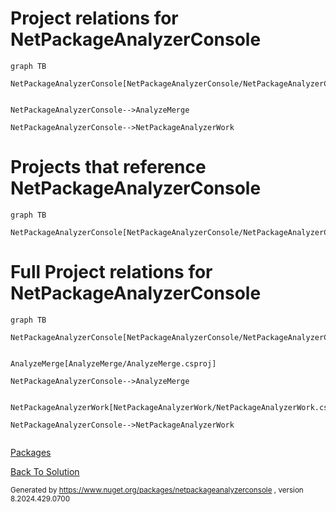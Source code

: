 
# Project relations for NetPackageAnalyzerConsole

```mermaid
graph TB    

NetPackageAnalyzerConsole[NetPackageAnalyzerConsole/NetPackageAnalyzerConsole.csproj]


NetPackageAnalyzerConsole-->AnalyzeMerge

NetPackageAnalyzerConsole-->NetPackageAnalyzerWork

```


# Projects that reference NetPackageAnalyzerConsole
```mermaid
graph TB

NetPackageAnalyzerConsole[NetPackageAnalyzerConsole/NetPackageAnalyzerConsole.csproj]

```


# Full Project relations for NetPackageAnalyzerConsole

```mermaid
graph TB

NetPackageAnalyzerConsole[NetPackageAnalyzerConsole/NetPackageAnalyzerConsole.csproj]


AnalyzeMerge[AnalyzeMerge/AnalyzeMerge.csproj]

NetPackageAnalyzerConsole-->AnalyzeMerge


NetPackageAnalyzerWork[NetPackageAnalyzerWork/NetPackageAnalyzerWork.csproj]

NetPackageAnalyzerConsole-->NetPackageAnalyzerWork


```


[Packages](Packages.md)


[Back To Solution](../../ProjectRelation.md)

<small>Generated  by https://www.nuget.org/packages/netpackageanalyzerconsole , version 8.2024.429.0700</small>

